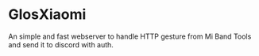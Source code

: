 # GlosXiaomi
An simple and fast webserver to handle HTTP gesture from Mi Band Tools and send it to discord with auth.
